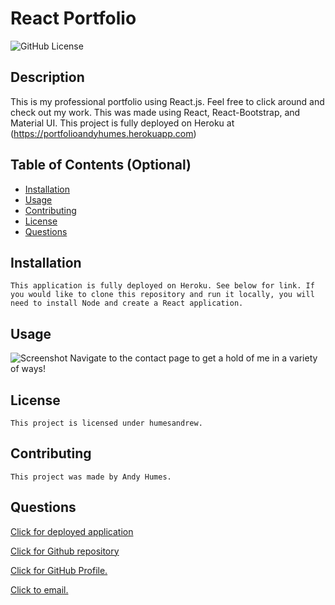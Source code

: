 
# React Portfolio

  ![GitHub License](https://img.shields.io/badge/license-humesandrew-blue.svg)
  ## Description
  This is my professional portfolio using React.js. Feel free to click around and check out my work. This was made using React, React-Bootstrap, and Material UI. This project is fully deployed on Heroku at (https://portfolioandyhumes.herokuapp.com)

  ## Table of Contents (Optional)
  - [Installation](#installation)
  - [Usage](#usage)
  - [Contributing](#contributing)
  - [License](#license)
  - [Questions](#questions)

  ## Installation
    This application is fully deployed on Heroku. See below for link. If you would like to clone this repository and run it locally, you will need to install Node and create a React application. 
  

  ## Usage
  ![Screenshot](/public/img/rportfolio.png?raw=true "Screenshot")
    Navigate to the contact page to get a hold of me in a variety of ways! 

  ## License
    This project is licensed under humesandrew. 

  ## Contributing
    This project was made by Andy Humes. 

  ## Questions

  [Click for deployed application](https://portfolioandyhumes.herokuapp.com)
  
  [Click for Github repository](https://github.com/humesandrew/rportfolio)

  [Click for GitHub Profile.](https://github.com/humesandrew)

  [Click to email.](mailto:humes.andrew@gmail.com)

